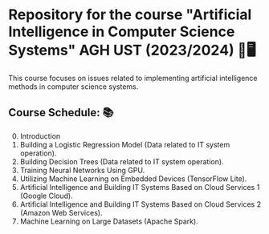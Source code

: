 # Repository for the course "Artificial Intelligence in Computer Science Systems" AGH UST (2023/2024) 🤖🖥️

This course focuses on issues related to implementing artificial intelligence methods in computer science systems.

## **Course Schedule:** 📚

0. Introduction
1. Building a Logistic Regression Model (Data related to IT system operation).
2. Building Decision Trees (Data related to IT system operation).
3. Training Neural Networks Using GPU.
4. Utilizing Machine Learning on Embedded Devices (TensorFlow Lite).
5. Artificial Intelligence and Building IT Systems Based on Cloud Services 1 (Google Cloud).
6. Artificial Intelligence and Building IT Systems Based on Cloud Services 2 (Amazon Web Services).
7. Machine Learning on Large Datasets (Apache Spark).
